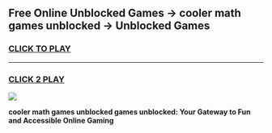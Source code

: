 
## Free Online Unblocked Games → cooler math games unblocked → Unblocked Games
<h3>
<a href="https://premium.freeplayer.one?title=cooler_math_games_unblocked&ref=21F">CLICK TO PLAY</a></h3>
<hr>

<h3>
<a href="https://premium.freeplayer.one?title=cooler_math_games_unblocked&ref=21F">CLICK 2 PLAY</a>
  
</h3>

<a href="https://premium.freeplayer.one?title=cooler_math_games_unblocked&ref=21F/"><img src="https://clearcache.store/games.png"></a>


**cooler math games unblocked games unblocked: Your Gateway to Fun and Accessible Online Gaming**
